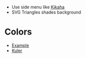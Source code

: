 
* Use side menu like [Kikaha](http://get.kikaha.io)
* SVG Triangles shades background

# Colors

* [Example](http://www.hugeinc.com)
* [Kuler](https://color.adobe.com/create/color-wheel/?base=2&rule=Complementary&selected=3&name=My%20Color%20Theme&mode=rgb&rgbvalues=0,0.4848858232799784,0.7,0.09999999999999998,0.7234246299314009,1,0,0.6926940332571121,1,0.7,0.3778202173765976,0,1,0.5397431676808537,0&swatchOrder=0,1,2,3,4)
